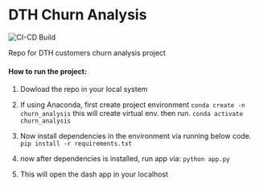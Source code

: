 # DTH Churn Analysis

![CI-CD Build](https://github.com/dhruvbpatel/DTH-Churn-Analysis/actions/workflows/dash-app.yml/badge.svg)


Repo for DTH customers churn analysis project


#### How to run the project:

 1. Dowload the repo in your local system
 2. If using Anaconda, first create project environment
    `conda create -n churn_analysis`
        this will create virtual env.
	    then run.
    `conda activate churn_analysis` 
    

 3. Now install dependencies in the environment via running below code.
   `pip install -r requirements.txt` 
   
 4.	now after dependencies is installed, run app via:
	 `python app.py`
 5.	This will open the dash app in your localhost
